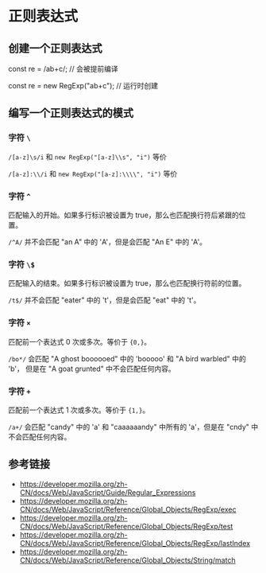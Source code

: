 # 正则表达式

## 创建一个正则表达式

const re = /ab+c/; // 会被提前编译

const re = new RegExp("ab+c"); // 运行时创建

## 编写一个正则表达式的模式

### 字符 `\`

`/[a-z]\s/i` 和 `new RegExp("[a-z]\\s", "i")` 等价

`/[a-z]:\\/i` 和 `new RegExp("[a-z]:\\\\", "i")` 等价

### 字符 `^`

匹配输入的开始。如果多行标识被设置为 true，那么也匹配换行符后紧跟的位置。

`/^A/` 并不会匹配 "an A" 中的 'A'，但是会匹配 "An E" 中的 'A'。

### 字符 `\$`

匹配输入的结束。如果多行标识被设置为 true，那么也匹配换行符前的位置。

`/t$/` 并不会匹配 "eater" 中的 't'，但是会匹配 "eat" 中的 't'。

### 字符 `×`

匹配前一个表达式 0 次或多次。等价于 `{0,}`。

`/bo*/` 会匹配 "A ghost boooooed" 中的 'booooo' 和 "A bird warbled" 中的 'b'，
但是在 "A goat grunted" 中不会匹配任何内容。

### 字符 `+`

匹配前一个表达式 1 次或多次。等价于 `{1,}`。

`/a+/` 会匹配 "candy" 中的 'a' 和 "caaaaaandy" 中所有的 'a'，但是在 "cndy" 中
不会匹配任何内容。

## 参考链接

- https://developer.mozilla.org/zh-CN/docs/Web/JavaScript/Guide/Regular_Expressions
- https://developer.mozilla.org/zh-CN/docs/Web/JavaScript/Reference/Global_Objects/RegExp/exec
- https://developer.mozilla.org/zh-CN/docs/Web/JavaScript/Reference/Global_Objects/RegExp/test
- https://developer.mozilla.org/zh-CN/docs/Web/JavaScript/Reference/Global_Objects/RegExp/lastIndex
- https://developer.mozilla.org/zh-CN/docs/Web/JavaScript/Reference/Global_Objects/String/match
